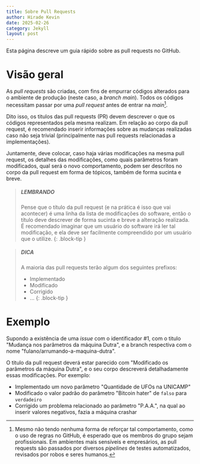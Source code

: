 ```yaml
---
title: Sobre Pull Requests
author: Hirade Kevin
date: 2025-02-26
category: Jekyll
layout: post
---
```


Esta página descreve um guia rápido sobre as pull requests no GitHub.

# Visão geral
As *pull requests* são criadas, com fins de empurrar códigos alterados para o ambiente de produção (neste caso, a *branch main*). Todos os códigos necessitam passar por uma *pull request* antes de entrar na *main*[^1].

Dito isso, os titulos das pull requests (PR) devem descrever o que os códigos representados pela mesma realizam. Em relação ao corpo da pull request, é recomendado inserir informações sobre as mudanças realizadas caso não seja trivial (principalmente nas pull requests relacionadas a implementações).

Juntamente, deve colocar, caso haja várias modificações na mesma pull request, os detalhes das modificações, como quais parâmetros foram modificados, qual será o novo comportamento, podem ser descritos no corpo da pull request em forma de tópicos, também de forma sucinta e breve.

> ##### LEMBRANDO
> Pense que o título da pull request (e na prática é isso que vai acontecer) é uma linha da lista de modificações do software, então o título deve descrever de forma sucinta e breve a alteração realizada. É recomendado imaginar que um usuário do software irá ler tal modificação, e ela deve ser facilmente compreendido por um usuário que o utilize.
{: .block-tip }

> ##### DICA
> A maioria das pull requests terão algum dos seguintes prefixos:
> - Implementado
> - Modificado
> - Corrigido
> - ...
{: .block-tip }

# Exemplo
Supondo a existência de uma *issue* com o identificador #1, com o titulo "Mudança nos parâmetros da máquina Dutra", e a branch respectiva com o nome "fulano/arrumando-a-maquina-dutra".

O titulo da pull request deverá estar parecido com "Modificado os parâmetros da máquina Dutra", e o seu corpo descreverá detalhadamente essas modificações. Por exemplo:
- Implementado um novo parâmetro "Quantidade de UFOs na UNICAMP"
- Modificado o valor padrâo do parâmetro "Bitcoin hater" de `falso` para `verdadeiro`
- Corrigido um problema relacionado ao parâmetro "P.A.A.", na qual ao inserir valores negativos, fazia a máquina crashar

[^1]: Mesmo não tendo nenhuma forma de reforçar tal comportamento, como o uso de regras no GitHub, é esperado que os membros do grupo sejam profissionais. Em ambientes mais sensíveis e empresários, as pull requests são passados por diversos *pipelines* de testes automatizados, revisados por robos e seres humanos.